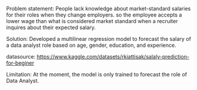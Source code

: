 Problem statement:
People lack knowledge about market-standard salaries for their roles when they change employers. so the employee accepts a lower wage than what is considered market standard when a recruiter inquires about their expected salary.

Solution:
Developed a multilinear regression model to forecast the salary of a data analyst role based on age, gender, education, and experience.

datasource: https://www.kaggle.com/datasets/rkiattisak/salaly-prediction-for-beginer

Limitation: At the moment, the model is only trained to forecast the role of Data Analyst.

